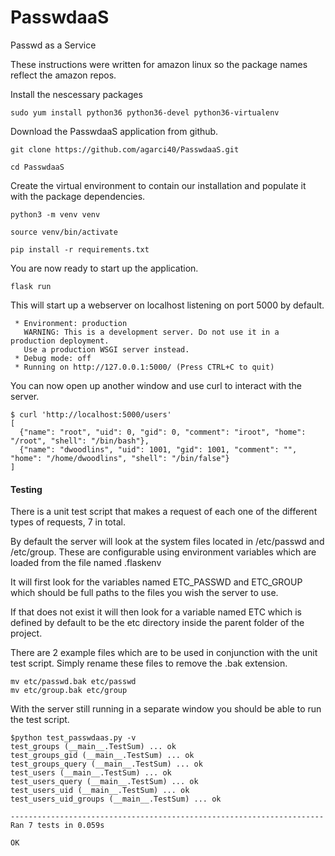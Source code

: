 # PasswdaaS
Passwd as a Service

These instructions were written for amazon linux so the package names reflect the amazon repos.

Install the nescessary packages

`sudo yum install python36 python36-devel python36-virtualenv`

Download the PasswdaaS application from github.

`git clone https://github.com/agarci40/PasswdaaS.git`

`cd PasswdaaS`

Create the virtual environment to contain our installation and populate it with the package dependencies.

`python3 -m venv venv`

`source venv/bin/activate`

`pip install -r requirements.txt`


You are now ready to start up the application.

`flask run`

This will start up a webserver on localhost listening on port 5000 by default.
```* Serving Flask app "passwdaas.py"
 * Environment: production
   WARNING: This is a development server. Do not use it in a production deployment.
   Use a production WSGI server instead.
 * Debug mode: off
 * Running on http://127.0.0.1:5000/ (Press CTRL+C to quit)
```
You can now open up another window and use curl to interact with the server.
```
$ curl 'http://localhost:5000/users'
[
  {"name": "root", "uid": 0, "gid": 0, "comment": "iroot", "home": "/root", "shell": "/bin/bash"},
  {"name": "dwoodlins", "uid": 1001, "gid": 1001, "comment": "", "home": "/home/dwoodlins", "shell": "/bin/false"}
]
```
#### Testing

There is a unit test script that makes a request of each one of the different types of requests, 7 in total.

By default the server will look at the system files located in /etc/passwd and /etc/group. These are configurable using environment variables which are loaded from the file named .flaskenv

It will first look for the variables named ETC_PASSWD and ETC_GROUP which should be full paths to the files you wish the server to use.

If that does not exist it will then look for a variable named ETC which is defined by default to be the etc directory inside the parent folder of the project. 

There are 2 example files which are to be used in conjunction with the unit test script. Simply rename these files to remove the .bak extension.

```
mv etc/passwd.bak etc/passwd
mv etc/group.bak etc/group
```
With the server still running in a separate window you should be able to run the test script.
```
$python test_passwdaas.py -v
test_groups (__main__.TestSum) ... ok
test_groups_gid (__main__.TestSum) ... ok
test_groups_query (__main__.TestSum) ... ok
test_users (__main__.TestSum) ... ok
test_users_query (__main__.TestSum) ... ok
test_users_uid (__main__.TestSum) ... ok
test_users_uid_groups (__main__.TestSum) ... ok

----------------------------------------------------------------------
Ran 7 tests in 0.059s

OK
```
